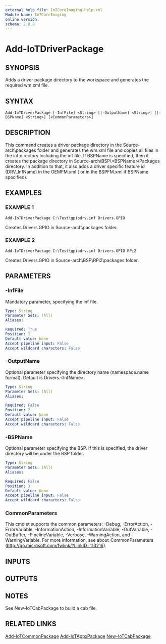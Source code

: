 ```yaml
---
external help file: IoTCoreImaging-help.xml
Module Name: IoTCoreImaging
online version:
schema: 2.0.0
---
```


# Add-IoTDriverPackage

## SYNOPSIS
Adds a driver package directory to the workspace and generates the required wm.xml file.

## SYNTAX

```
Add-IoTDriverPackage [-InfFile] <String> [[-OutputName] <String>] [[-BSPName] <String>] [<CommonParameters>]
```

## DESCRIPTION
This command creates a driver package directory in the Source-arch\packages folder and generates the wm.xml file and copies all files in the inf directory including the inf file.
If BSPName is specified, then it creates the package directory in Source-arch\BSP\\\<BSPName\>\Packages directory.
In addition to that, it also adds a driver specific feature id (DRV_InfName) in the OEMFM.xml ( or in the BSPFM.xml if BSPName specified).

## EXAMPLES

### EXAMPLE 1
```
Add-IoTDriverPackage C:\Test\gpiodrv.inf Drivers.GPIO
```

Creates Drivers.GPIO in Source-arch\packages folder.

### EXAMPLE 2
```
Add-IoTDriverPackage C:\Test\gpiodrv.inf Drivers.GPIO RPi2
```

Creates Drivers.GPIO in Source-arch\BSP\RPi2\packages folder.

## PARAMETERS

### -InfFile
Mandatory parameter, specifying the inf file.

```yaml
Type: String
Parameter Sets: (All)
Aliases:

Required: True
Position: 1
Default value: None
Accept pipeline input: False
Accept wildcard characters: False
```

### -OutputName
Optional parameter specifying the directory name (namespace.name format).
Default is Drivers.\<InfName\>.

```yaml
Type: String
Parameter Sets: (All)
Aliases:

Required: False
Position: 2
Default value: None
Accept pipeline input: False
Accept wildcard characters: False
```

### -BSPName
Optional parameter specifying the BSP. If this is specified, the driver directory will be under the BSP folder.

```yaml
Type: String
Parameter Sets: (All)
Aliases:

Required: False
Position: 3
Default value: None
Accept pipeline input: False
Accept wildcard characters: False
```

### CommonParameters
This cmdlet supports the common parameters: -Debug, -ErrorAction, -ErrorVariable, -InformationAction, -InformationVariable, -OutVariable, -OutBuffer, -PipelineVariable, -Verbose, -WarningAction, and -WarningVariable. For more information, see about_CommonParameters (http://go.microsoft.com/fwlink/?LinkID=113216).

## INPUTS

## OUTPUTS

## NOTES
See New-IoTCabPackage to build a cab file.

## RELATED LINKS

[Add-IoTCommonPackage](Add-IoTCommonPackage.md)
[Add-IoTAppxPackage](Add-IoTAppxPackage.md)
[New-IoTCabPackage](New-IoTCabPackage.md)